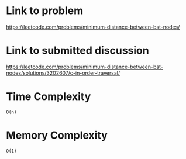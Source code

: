 # Link to problem
https://leetcode.com/problems/minimum-distance-between-bst-nodes/

# Link to submitted discussion
https://leetcode.com/problems/minimum-distance-between-bst-nodes/solutions/3202607/c-in-order-traversal/

# Time Complexity
`O(n)`

# Memory Complexity
`O(1)`
